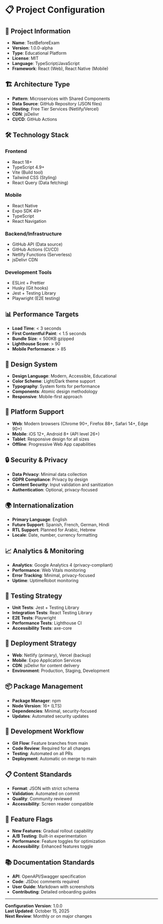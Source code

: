 # 📋 Project Configuration

## 🎯 Project Information
- **Name**: TestBeforeExam
- **Version**: 1.0.0-alpha
- **Type**: Educational Platform
- **License**: MIT
- **Language**: TypeScript/JavaScript
- **Framework**: React (Web), React Native (Mobile)

## 🏗️ Architecture Type
- **Pattern**: Microservices with Shared Components
- **Data Source**: GitHub Repository (JSON files)
- **Hosting**: Free Tier Services (Netlify/Vercel)
- **CDN**: jsDelivr
- **CI/CD**: GitHub Actions

## 🛠️ Technology Stack

### Frontend
- React 18+
- TypeScript 4.9+
- Vite (Build tool)
- Tailwind CSS (Styling)
- React Query (Data fetching)

### Mobile
- React Native
- Expo SDK 49+
- TypeScript
- React Navigation

### Backend/Infrastructure
- GitHub API (Data source)
- GitHub Actions (CI/CD)
- Netlify Functions (Serverless)
- jsDelivr CDN

### Development Tools
- ESLint + Prettier
- Husky (Git hooks)
- Jest + Testing Library
- Playwright (E2E testing)

## 📊 Performance Targets
- **Load Time**: < 3 seconds
- **First Contentful Paint**: < 1.5 seconds
- **Bundle Size**: < 500KB gzipped
- **Lighthouse Score**: > 90
- **Mobile Performance**: > 85

## 🎨 Design System
- **Design Language**: Modern, Accessible, Educational
- **Color Scheme**: Light/Dark theme support
- **Typography**: System fonts for performance
- **Components**: Atomic design methodology
- **Responsive**: Mobile-first approach

## 📱 Platform Support
- **Web**: Modern browsers (Chrome 90+, Firefox 88+, Safari 14+, Edge 90+)
- **Mobile**: iOS 12+, Android 8+ (API level 26+)
- **Tablet**: Responsive design for all sizes
- **Offline**: Progressive Web App capabilities

## 🔒 Security & Privacy
- **Data Privacy**: Minimal data collection
- **GDPR Compliance**: Privacy by design
- **Content Security**: Input validation and sanitization
- **Authentication**: Optional, privacy-focused

## 🌍 Internationalization
- **Primary Language**: English
- **Future Support**: Spanish, French, German, Hindi
- **RTL Support**: Planned for Arabic, Hebrew
- **Locale**: Date, number, currency formatting

## 📈 Analytics & Monitoring
- **Analytics**: Google Analytics 4 (privacy-compliant)
- **Performance**: Web Vitals monitoring
- **Error Tracking**: Minimal, privacy-focused
- **Uptime**: UptimeRobot monitoring

## 🧪 Testing Strategy
- **Unit Tests**: Jest + Testing Library
- **Integration Tests**: React Testing Library
- **E2E Tests**: Playwright
- **Performance Tests**: Lighthouse CI
- **Accessibility Tests**: axe-core

## 🚀 Deployment Strategy
- **Web**: Netlify (primary), Vercel (backup)
- **Mobile**: Expo Application Services
- **CDN**: jsDelivr for content delivery
- **Environment**: Production, Staging, Development

## 📦 Package Management
- **Package Manager**: npm
- **Node Version**: 16+ (LTS)
- **Dependencies**: Minimal, security-focused
- **Updates**: Automated security updates

## 🔄 Development Workflow
- **Git Flow**: Feature branches from main
- **Code Review**: Required for all changes
- **Testing**: Automated on all PRs
- **Deployment**: Automatic on merge to main

## 📋 Content Standards
- **Format**: JSON with strict schema
- **Validation**: Automated on commit
- **Quality**: Community reviewed
- **Accessibility**: Screen reader compatible

## 🎯 Feature Flags
- **New Features**: Gradual rollout capability
- **A/B Testing**: Built-in experimentation
- **Performance**: Feature toggles for optimization
- **Accessibility**: Enhanced features toggle

## 📚 Documentation Standards
- **API**: OpenAPI/Swagger specification
- **Code**: JSDoc comments required
- **User Guide**: Markdown with screenshots
- **Contributing**: Detailed onboarding guides

---

**Configuration Version**: 1.0.0  
**Last Updated**: October 15, 2025  
**Next Review**: Monthly or on major changes